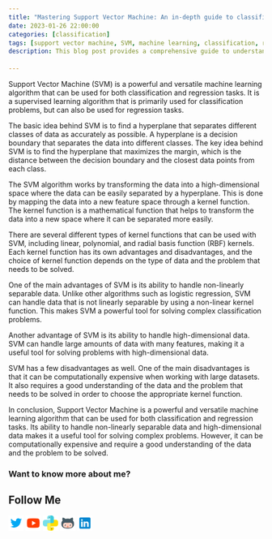 ```yaml
---
title: "Mastering Support Vector Machine: An in-depth guide to classification and regression"
date: 2023-01-26 22:00:00
categories: [classification]
tags: [support vector machine, SVM, machine learning, classification, regression, hyperplane, margin, kernel function, linear, polynomial, radial basis function, RBF, non-linear, high-dimensional data, classification problems, computational complexity, implementation, guide, machine learning algorithm]
description: This blog post provides a comprehensive guide to understanding and implementing the Support Vector Machine (SVM) algorithm. It covers the basic concepts of SVM, including the idea of finding the hyperplane that maximizes the margin, as well as the different types of kernel functions that can be used. The post also covers the advantages and disadvantages of using SVM and provides tips on how to choose the appropriate kernel function for a given problem. The post concludes with practical examples and implementation details to help readers master the technique and apply it to solve real-world problems. Whether you are a beginner or an advanced practitioner, this post will give you a solid understanding of SVM and its applications.

---
```


Support Vector Machine (SVM) is a powerful and versatile machine learning algorithm that can be used for both classification and regression tasks. It is a supervised learning algorithm that is primarily used for classification problems, but can also be used for regression tasks.

The basic idea behind SVM is to find a hyperplane that separates different classes of data as accurately as possible. A hyperplane is a decision boundary that separates the data into different classes. The key idea behind SVM is to find the hyperplane that maximizes the margin, which is the distance between the decision boundary and the closest data points from each class.

The SVM algorithm works by transforming the data into a high-dimensional space where the data can be easily separated by a hyperplane. This is done by mapping the data into a new feature space through a kernel function. The kernel function is a mathematical function that helps to transform the data into a new space where it can be separated more easily.

There are several different types of kernel functions that can be used with SVM, including linear, polynomial, and radial basis function (RBF) kernels. Each kernel function has its own advantages and disadvantages, and the choice of kernel function depends on the type of data and the problem that needs to be solved.

One of the main advantages of SVM is its ability to handle non-linearly separable data. Unlike other algorithms such as logistic regression, SVM can handle data that is not linearly separable by using a non-linear kernel function. This makes SVM a powerful tool for solving complex classification problems.

Another advantage of SVM is its ability to handle high-dimensional data. SVM can handle large amounts of data with many features, making it a useful tool for solving problems with high-dimensional data.

SVM has a few disadvantages as well. One of the main disadvantages is that it can be computationally expensive when working with large datasets. It also requires a good understanding of the data and the problem that needs to be solved in order to choose the appropriate kernel function.

In conclusion, Support Vector Machine is a powerful and versatile machine learning algorithm that can be used for both classification and regression tasks. Its ability to handle non-linearly separable data and high-dimensional data makes it a useful tool for solving complex problems. However, it can be computationally expensive and require a good understanding of the data and the problem to be solved.

### Want to know more about me?
## Follow Me
<a href="https://twitter.com/_bhaveshbhatt" target="_blank"><img class="ai-subscribed-social-icon" src="/assets/images/tw.png" width="30"></a>
<a href="https://www.youtube.com/bhaveshbhatt8791/" target="_blank"><img class="ai-subscribed-social-icon" src="/assets/images/ytb.png" width="30"></a>
<a href="https://www.youtube.com/PythonTricks/" target="_blank"><img class="ai-subscribed-social-icon" src="/assets/images/python_logo.png" width="30"></a>
<a href="https://github.com/bhattbhavesh91" target="_blank"><img class="ai-subscribed-social-icon" src="/assets/images/gthb.png" width="30"></a>
<a href="https://www.linkedin.com/in/bhattbhavesh91/" target="_blank"><img class="ai-subscribed-social-icon" src="/assets/images/lnkdn.png" width="30"></a>